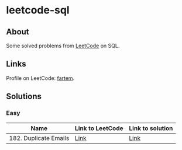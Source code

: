 # leetcode-sql

## About

Some solved problems from [LeetCode](leetcode.com) on SQL.

## Links

Profile on LeetCode: [fartem](https://leetcode.com/fartem).

## Solutions

### Easy

| Name | Link to LeetCode | Link to solution |
| --- | --- | --- |
| 182. Duplicate Emails | [Link](https://leetcode.com/problems/duplicate-emails/) | [Link](./easy/duplicate_emails.sql) |
